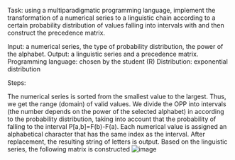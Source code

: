 Task: using a multiparadigmatic programming language, implement the transformation of a numerical series to a linguistic chain according to a certain probability distribution of values falling into intervals with and then construct the precedence matrix.

Input: a numerical series, the type of probability distribution, the power of the alphabet. Output: a linguistic series and a precedence matrix. Programming language: chosen by the student (R) Distribution: exponential distribution

Steps:

The numerical series is sorted from the smallest value to the largest. Thus, we get the range (domain) of valid values.
We divide the OPP into intervals (the number depends on the power of the selected alphabet) in according to the probability distribution, taking into account that the probability of falling to the interval P[a,b]=F(b)-F(a).
Each numerical value is assigned an alphabetical character that has the same index as the interval.
After replacement, the resulting string of letters is output.
Based on the linguistic series, the following matrix is constructed
![image](https://github.com/kiereshka/racket-exponential-distribution/assets/106348326/691ba45e-c066-4d4a-8981-f0c8f43faeba)
